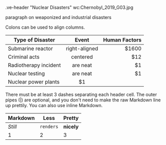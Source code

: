 .ve-header "Nuclear Disasters" wc:Chernobyl_2019_G03.jpg

paragraph on weaponized and industrial disasters

Colons can be used to align columns.

| Type of Disaster       | Event           | Human Factors  |
| ------------- |:-------------:| -----:|
| Submarine reactor    | right-aligned | $1600 |
| Criminal acts     | centered      |   $12 |
| Radiotherapy incident | are neat      |    $1 |
| Nuclear testing | are neat      |    $1 |
| Nuclear power plants      |    $1 |

There must be at least 3 dashes separating each header cell.
The outer pipes (|) are optional, and you don't need to make the 
raw Markdown line up prettily. You can also use inline Markdown.

Markdown | Less | Pretty
--- | --- | ---
*Still* | `renders` | **nicely**
1 | 2 | 3